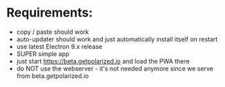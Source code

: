 # Requirements:

- copy / paste should work
- auto-updater should work and just automatically install itself on restart
- use latest Electron 9.x release
- SUPER simple app 
- just start https://beta.getpolarized.io and load the PWA there
- do NOT use the webserver - it's not needed anymore since we serve from 
  beta.getpolarized.io
